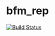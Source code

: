 # bfm_rep

[![Build Status](https://github.com/cassi-kirkland/bfm_rep.jl/actions/workflows/CI.yml/badge.svg?branch=main)](https://github.com/cassi-kirkland/bfm_rep.jl/actions/workflows/CI.yml?query=branch%3Amain)
